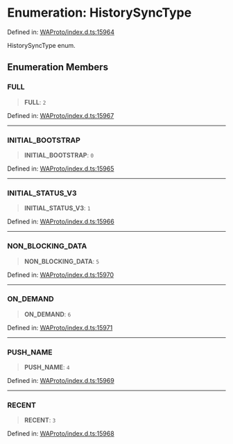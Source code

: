 # Enumeration: HistorySyncType

Defined in: [WAProto/index.d.ts:15964](https://github.com/Fokusdotid/bail/blob/fcd0cec6f26de1fb545eb2e03fa5c63fbad99d3d/WAProto/index.d.ts#L15964)

HistorySyncType enum.

## Enumeration Members

### FULL

> **FULL**: `2`

Defined in: [WAProto/index.d.ts:15967](https://github.com/Fokusdotid/bail/blob/fcd0cec6f26de1fb545eb2e03fa5c63fbad99d3d/WAProto/index.d.ts#L15967)

***

### INITIAL\_BOOTSTRAP

> **INITIAL\_BOOTSTRAP**: `0`

Defined in: [WAProto/index.d.ts:15965](https://github.com/Fokusdotid/bail/blob/fcd0cec6f26de1fb545eb2e03fa5c63fbad99d3d/WAProto/index.d.ts#L15965)

***

### INITIAL\_STATUS\_V3

> **INITIAL\_STATUS\_V3**: `1`

Defined in: [WAProto/index.d.ts:15966](https://github.com/Fokusdotid/bail/blob/fcd0cec6f26de1fb545eb2e03fa5c63fbad99d3d/WAProto/index.d.ts#L15966)

***

### NON\_BLOCKING\_DATA

> **NON\_BLOCKING\_DATA**: `5`

Defined in: [WAProto/index.d.ts:15970](https://github.com/Fokusdotid/bail/blob/fcd0cec6f26de1fb545eb2e03fa5c63fbad99d3d/WAProto/index.d.ts#L15970)

***

### ON\_DEMAND

> **ON\_DEMAND**: `6`

Defined in: [WAProto/index.d.ts:15971](https://github.com/Fokusdotid/bail/blob/fcd0cec6f26de1fb545eb2e03fa5c63fbad99d3d/WAProto/index.d.ts#L15971)

***

### PUSH\_NAME

> **PUSH\_NAME**: `4`

Defined in: [WAProto/index.d.ts:15969](https://github.com/Fokusdotid/bail/blob/fcd0cec6f26de1fb545eb2e03fa5c63fbad99d3d/WAProto/index.d.ts#L15969)

***

### RECENT

> **RECENT**: `3`

Defined in: [WAProto/index.d.ts:15968](https://github.com/Fokusdotid/bail/blob/fcd0cec6f26de1fb545eb2e03fa5c63fbad99d3d/WAProto/index.d.ts#L15968)
